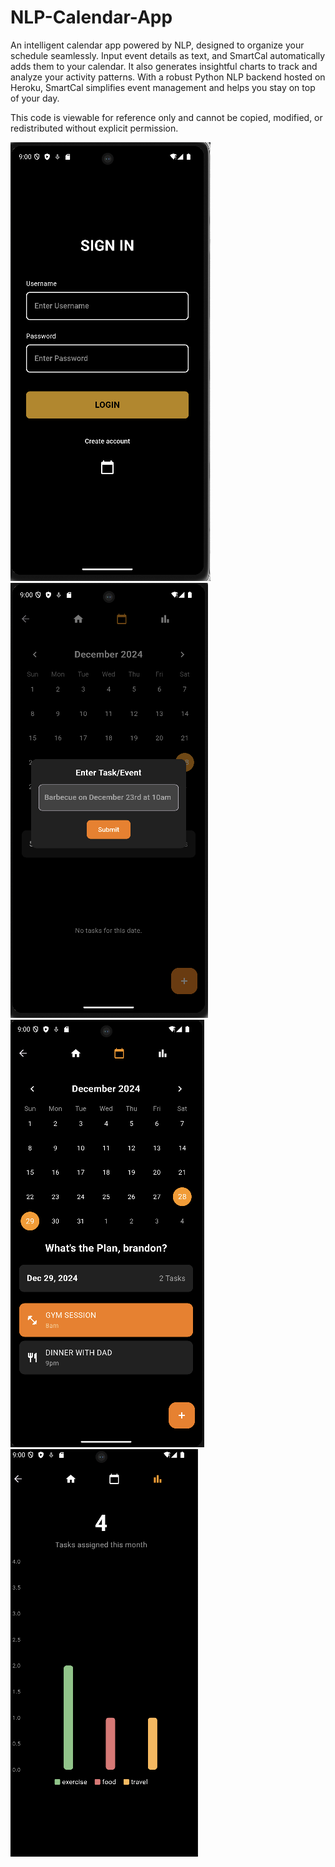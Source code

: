 # NLP-Calendar-App

An intelligent calendar app powered by NLP, designed to organize your schedule seamlessly. Input event details as text, and SmartCal automatically adds them to your calendar. It also generates insightful charts to track and analyze your activity patterns. With a robust Python NLP backend hosted on Heroku, SmartCal simplifies event management and helps you stay on top of your day.

This code is viewable for reference only and cannot be copied, modified, or redistributed without explicit permission.

![Sign up Page](signup.png)
![Add Event](addevent.png)
![Calendar Page](calendarpage.png)
![Graph](graph.png)
